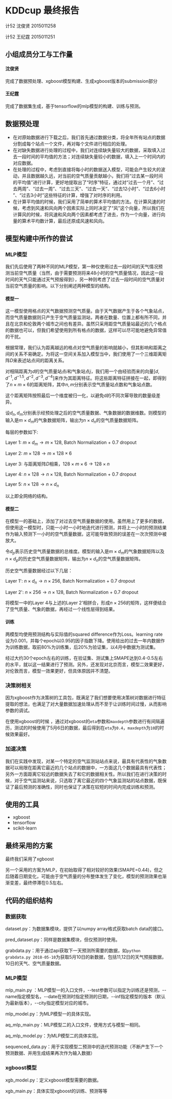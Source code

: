# KDDcup 最终报告 

计52 沈俊贤 2015011258

计52 王纪霆 2015011251

## 小组成员分工与工作量 

#### 沈俊贤

完成了数据预处理、xgboost模型构建、生成xgboost版本的submission部分

#### 王纪霆

完成了数据集生成，基于tensorflow的mlp模型的构建、训练与预测。

## 数据预处理

- 在对原始数据进行下载之后，我们首先通过数据分类，将全年所有站点的数据分割成每个站点一个文件，再对每个文件进行相应的处理。
- 在对缺失数据进行处理的过程中，我们对连续缺失量较大的数据，采取填入过去一段时间的平均值的方法；对连续缺失量较小的数据，填入上一个时间内的对应数据。
- 在处理的过程中，考虑到直接将每小时的数据送入模型，可能会产生较大的波动，并且数据越久远，对当前的空气质量贡献越小，我们将“过去某一段时间的平均值”进行计算，更好地提取出了“时序”特征，通过对“过去一个月”、“过去两周”、“过去一周”、“过去三天”、“过去一天”、“过去12小时”、“过去6小时 ”、“过去3小时”这些特征的计算，增强了对时序的利用。
- 在计算平均值的时候，我们采用了简单的算术平均值的方法。在计算风速的时候，考虑到风速和风向两个因素实际上同时决定了“风”这个向量，所以我们在计算风的时候，将风速和风向两个因素都考虑了进去，作为一个向量，进行向量的算术平均数计算，最后还原成风速和风向。

## 模型构建中所作的尝试 

### MLP模型

我们先后使用了两种不同的MLP模型，第一种仅使用过去一段时间的天气情况预测当前空气质量（当然，由于需要预测将来48小时的空气质量情况，因此这一段时间的天气只能通过天气预报得到），另一种则考虑了过去一段时间的空气质量对当前空气质量的影响。以下分别阐述两种模型的结构。

#### 模型一

这一模型使用格点的天气数据预测空气质量。由于天气数据产生于各个气象站点，而空气质量数据则只产生于空气质量监测站，两者在数量、位置上都有所不同，并且在北京和伦敦两个城市之间也有差异。虽然只采用距空气质量站最近的几个格点的数据也可以，但我们希望使用到所有格点的数据，这样可以尽可能地避免异常值的干扰。

根据常理，我们认为距离越远的格点对空气质量的影响就越小，但其影响和距离之间的关系不易确定。为将这一空间关系加入模型当中，我们使用了一个三维距离矩阵$D$来表述站点间的距离关系。

对相隔距离为$d$的空气质量站点$i$和气象站点$j$，我们用一个由经验而来的向量$[d, d^{-1}, d^{-1.5}, d^{-2}, d^{-3}, d^{-4} ]$来作为其距离特征。将这些距离特征拼接在一起，即得到了$n \times m \times 6$的距离矩阵，其中$n, m$分别表示空气质量站点数和气象站点数。

这个距离矩阵按照最后一个维度被归一化，以避免d的不同次幂导致的数量级差异。

设$d_n, d_m$分别表示经预处理之后的空气质量数据、气象数据的数据维数。则模型的输入是$m \times d_m$的气象数据矩阵，输出为$n \times d_n$的空气质量数据矩阵。

每层的参数如下:

Layer 1: $m \times d_m \to m \times 128$, Batch Normalization + 0.7 dropout

Layer 2: $m \times 128 \to m \times 128 \times 6$

Layer 3: 与距离矩阵$D$相乘，$128 \times m \times 6 \to 128 \times n$

Layer 4: $n \times 128 \to n \times 128$, Batch Normalization + 0.7 dropout

Layer 5: $n \times 128 \to n \times d_n$

以上即全网络的结构。

#### 模型二

在模型一的基础上，添加了对过去空气质量数据的使用。虽然用上了更多的数据，但使用这一模型时，只能一小时一小时地迭代进行预测，并将上一小时的预测结果作为输入预测下一小时的空气质量数据，这可能导致预测的误差在一次次预测中被放大。

令$d_p$表示历史空气质量数据的总维度。模型的输入是$m \times d_m$的气象数据矩阵以及$n\times d_p$的历史空气质量数据矩阵，输出为$n \times d_n$的空气质量数据矩阵。

历史空气质量数据经过以下几层：

Layer 1': $n \times d_n \to n \times 256$, Batch Normalization + 0.7 dropout

Layer 2': $n \times 256 \to n \times 128$, Batch Normalization + 0.7 dropout

将模型一中的Layer 4与上述的Layer 2'相拼合，形成$n \times 256$的矩阵，这样便结合了空气质量、气象的数据，再经过一个线性层得到结果。

#### 训练

两模型均使用预测结构与实际值的squared difference作为Loss。learning rate设为0.001，并每个epoch以0.95的因子指数下降。使用给出的过去一年内数据作为训练数据，取前80%为训练集，后20%为验证集，以4月中数据为测试集。

经过大约30个epoch左右的训练，在验证集、测试集上SMAPE达到0.4-0.5左右的水平，就以这一结果进行了预测。另外，还发现对北京而言，模型二效果更好，对伦敦而言，模型一效果更好，但具体原因并不清楚。

### 决策树相关

因为xgboost作为决策树的工具包，既满足了我们想要使用决策树对数据进行特征提取的想法，也满足了对大量数据加速处理从而不至于让训练时间过慢，从而影响参数的调试。

在使用xgboost的时候 ，通过对xgboost的`eta`参数和`maxdepth`参数进行有间隔遍历，测试的时候使用了5月6日的数据，最后得到在`eta`为`0.4`，`maxdepth`为`10`的时候效果最好。

### 加速决策 

我们在实践中发现，对某一个特定的空气监测站站点来说，最具有代表性的气象数据可以局限在距离它最近的几个站点的数据中，一方面这几个数据最具有代表性；另外一方面距离它较远的数据失去了和它的数据相关性。所以我们在进行决策的时候，对于空气监测站来说，只选取了离它最近的四个气象监测站的站点数据，既保证了最后预测的准确性，同时也保证了决策在较短的时间内完成训练和预测。

## 使用的工具

- xgboost
- tensorflow
- scikit-learn

## 最终采用的方案

最终我们采用了xgboost

另一个采用的方案为MLP，在初始取得了相对较好的效果(SMAPE=0.44)，但之后随着日期变化，可能由于空气质量的分布整体发生了变化，模型的预测效果也渐渐变差，最终停滞在0.5左右。

##  代码的组织结构

### 数据获取

dataset.py：为数据集模块，提供了以numpy array格式获取batch data的接口。

pred\_dataset.py：同样是数据集模块，但仅预测时使用。

grabdata.py：用于通过api获取下一天预测所需要的数据，如`python grabdata.py 2018-05-10`为获取5月10日的新数据，包括11,12日的天气预报数据，10日的天气、空气质量数据。

### MLP模型

mlp\_main.py ：MLP模型一的入口文件，--test参数可以指定为训练还是预测，--name指定模型名，--date在预测时指定预测的日期，--inf指定模型的版本（默认为最新版本），--city指定模型对应的城市。

mlp\_model.py：为MLP模型一的具体实现。

aq\_mlp\_main.py：MLP模型二的入口文件，使用方式与模型一相同。

aq\_mlp\_model.py：为MLP模型二的具体实现。

sequenced\_data.py：用于实现模型二预测中的迭代预测功能（不断产生下一个预测数据、并用生成结果再次作为输入数据）

### xgboost模型

xgb_model.py：定义xgboost模型需要的数据。

xgb_main.py：具体实现xgboost的训练、预测等等